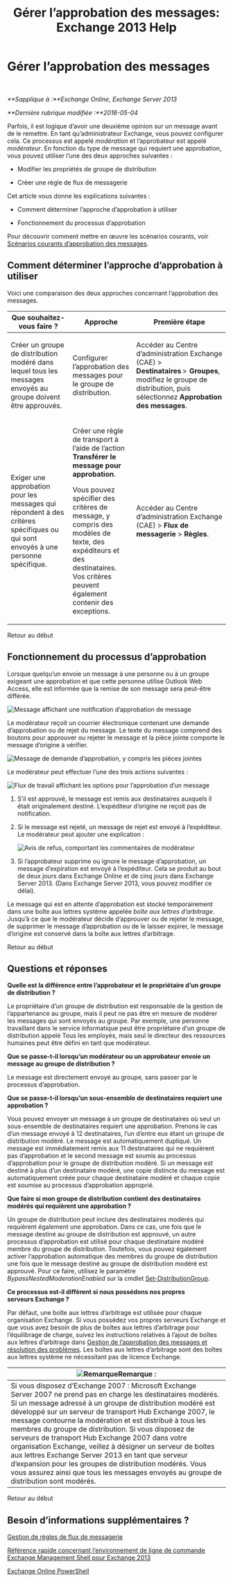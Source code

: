 ﻿---
title: 'Gérer l’approbation des messages: Exchange 2013 Help'
TOCTitle: Gérer l’approbation des messages
ms:assetid: 43a89f71-8002-4cb0-b3c8-1c2b2597f227
ms:mtpsurl: https://technet.microsoft.com/fr-fr/library/Dd297936(v=EXCHG.150)
ms:contentKeyID: 50477999
ms.date: 04/24/2018
mtps_version: v=EXCHG.150
ms.translationtype: HT
---

# Gérer l’approbation des messages

 

_**Sapplique à :**Exchange Online, Exchange Server 2013_

_**Dernière rubrique modifiée :**2016-05-04_

Parfois, il est logique d’avoir une deuxième opinion sur un message avant de le remettre. En tant qu’administrateur Exchange, vous pouvez configurer cela. Ce processus est appelé *modération* et l’approbateur est appelé *modérateur*. En fonction du type de message qui requiert une approbation, vous pouvez utiliser l’une des deux approches suivantes :

  - Modifier les propriétés de groupe de distribution

  - Créer une règle de flux de messagerie

Cet article vous donne les explications suivantes :

  - Comment déterminer l’approche d’approbation à utiliser

  - Fonctionnement du processus d’approbation

Pour découvrir comment mettre en œuvre les scénarios courants, voir [Scénarios courants d’approbation des messages](common-message-approval-scenarios-exchange-2013-help.md).

## Comment déterminer l’approche d’approbation à utiliser

Voici une comparaison des deux approches concernant l’approbation des messages.


<table>
<colgroup>
<col style="width: 33%" />
<col style="width: 33%" />
<col style="width: 33%" />
</colgroup>
<thead>
<tr class="header">
<th>Que souhaitez-vous faire ?</th>
<th>Approche</th>
<th>Première étape</th>
</tr>
</thead>
<tbody>
<tr class="odd">
<td><p>Créer un groupe de distribution modéré dans lequel tous les messages envoyés au groupe doivent être approuvés.</p></td>
<td><p>Configurer l’approbation des messages pour le groupe de distribution.</p></td>
<td><p>Accéder au Centre d’administration Exchange (CAE) &gt; <strong>Destinataires</strong> &gt; <strong> Groupes</strong>, modifiez le groupe de distribution, puis sélectionnez <strong>Approbation des messages</strong>.</p></td>
</tr>
<tr class="even">
<td><p>Exiger une approbation pour les messages qui répondent à des critères spécifiques ou qui sont envoyés à une personne spécifique.</p></td>
<td><p>Créer une règle de transport à l’aide de l’action <strong>Transférer le message pour approbation</strong>.</p>
<p>Vous pouvez spécifier des critères de message, y compris des modèles de texte, des expéditeurs et des destinataires. Vos critères peuvent également contenir des exceptions.</p></td>
<td><p>Accéder au Centre d’administration Exchange (CAE) &gt; <strong>Flux de messagerie</strong> &gt; <strong>Règles</strong>.</p></td>
</tr>
</tbody>
</table>


Retour au début

## Fonctionnement du processus d’approbation

Lorsque quelqu’un envoie un message à une personne ou à un groupe exigeant une approbation et que cette personne utilise Outlook Web Access, elle est informée que la remise de son message sera peut-être différée.

![Message affichant une notification d’approbation de message](images/Dd297936.80e2e5f1-0a1e-4c37-9076-794581155405(EXCHG.150).png "Message affichant une notification d’approbation de message")

Le modérateur reçoit un courrier électronique contenant une demande d’approbation ou de rejet du message. Le texte du message comprend des boutons pour approuver ou rejeter le message et la pièce jointe comporte le message d’origine à vérifier.

![Message de demande d’approbation, y compris les pièces jointes](images/Dd297936.bf517f5a-b10e-40df-a48a-403b395b5962(EXCHG.150).png "Message de demande d’approbation, y compris les pièces jointes")

Le modérateur peut effectuer l’une des trois actions suivantes :

![Flux de travail affichant les options pour l’approbation d’un message](images/Dd297936.dc7a6ca9-c67d-487a-8713-4d628e07f4b3(EXCHG.150).png "Flux de travail affichant les options pour l’approbation d’un message")

1.  S’il est approuvé, le message est remis aux destinataires auxquels il était originalement destiné. L’expéditeur d’origine ne reçoit pas de notification.

2.  Si le message est rejeté, un message de rejet est envoyé à l’expéditeur. Le modérateur peut ajouter une explication :
    
    ![Avis de refus, comportant les commentaires de modérateur](images/Dd297936.a663d36a-c67d-4155-b8f6-4b5dc8e105d9(EXCHG.150).png "Avis de refus, comportant les commentaires de modérateur")  

3.  Si l’approbateur supprime ou ignore le message d’approbation, un message d’expiration est envoyé à l’expéditeur. Cela se produit au bout de deux jours dans Exchange Online et de cinq jours dans Exchange Server 2013. (Dans Exchange Server 2013, vous pouvez modifier ce délai).

Le message qui est en attente d’approbation est stocké temporairement dans une boîte aux lettres système appelée *boîte aux lettres d’arbitrage*. Jusqu’à ce que le modérateur décide d’approuver ou de rejeter le message, de supprimer le message d’approbation ou de le laisser expirer, le message d’origine est conservé dans la boîte aux lettres d’arbitrage.

Retour au début

## Questions et réponses

**Quelle est la différence entre l’approbateur et le propriétaire d’un groupe de distribution ?**

Le propriétaire d’un groupe de distribution est responsable de la gestion de l’appartenance au groupe, mais il peut ne pas être en mesure de modérer les messages qui sont envoyés au groupe. Par exemple, une personne travaillant dans le service informatique peut être propriétaire d’un groupe de distribution appelé Tous les employés, mais seul le directeur des ressources humaines peut être défini en tant que modérateur.

**Que se passe-t-il lorsqu’un modérateur ou un approbateur envoie un message au groupe de distribution ?**

Le message est directement envoyé au groupe, sans passer par le processus d’approbation.

**Que se passe-t-il lorsqu’un sous-ensemble de destinataires requiert une approbation ?**

Vous pouvez envoyer un message à un groupe de destinataires où seul un sous-ensemble de destinataires requiert une approbation. Prenons le cas d’un message envoyé à 12 destinataires, l’un d’entre eux étant un groupe de distribution modéré. Le message est automatiquement dupliqué. Un message est immédiatement remis aux 11 destinataires qui ne requièrent pas d’approbation et le second message est soumis au processus d’approbation pour le groupe de distribution modéré. Si un message est destiné à plus d’un destinataire modéré, une copie distincte du message est automatiquement créée pour chaque destinataire modéré et chaque copie est soumise au processus d’approbation approprié.

**Que faire si mon groupe de distribution contient des destinataires modérés qui requièrent une approbation ?**

Un groupe de distribution peut inclure des destinataires modérés qui requièrent également une approbation. Dans ce cas, une fois que le message destiné au groupe de distribution est approuvé, un autre processus d’approbation est utilisé pour chaque destinataire modéré membre du groupe de distribution. Toutefois, vous pouvez également activer l’approbation automatique des membres du groupe de distribution une fois que le message destiné au groupe de distribution modéré est approuvé. Pour ce faire, utilisez le paramètre *BypassNestedModerationEnabled* sur la cmdlet [Set-DistributionGroup](https://technet.microsoft.com/fr-fr/library/bb124955\(v=exchg.150\)).

**Ce processus est-il différent si nous possédons nos propres serveurs Exchange ?**

Par défaut, une boîte aux lettres d’arbitrage est utilisée pour chaque organisation Exchange. Si vous possédez vos propres serveurs Exchange et que vous avez besoin de plus de boîtes aux lettres d’arbitrage pour l’équilibrage de charge, suivez les instructions relatives à l’ajout de boîtes aux lettres d’arbitrage dans [Gestion de l’approbation des messages et résolution des problèmes](manage-and-troubleshoot-message-approval-exchange-2013-help.md). Les boîtes aux lettres d’arbitrage sont des boîtes aux lettres système ne nécessitant pas de licence Exchange.

<table>
<thead>
<tr class="header">
<th><img src="images/JJ159664.note(EXCHG.150).gif" title="Remarque" alt="Remarque" />Remarque :</th>
</tr>
</thead>
<tbody>
<tr class="odd">
<td>Si vous disposez d’Exchange 2007 : Microsoft Exchange Server 2007 ne prend pas en charge les destinataires modérés. Si un message adressé à un groupe de distribution modéré est développé sur un serveur de transport Hub Exchange 2007, le message contourne la modération et est distribué à tous les membres du groupe de distribution. Si vous disposez de serveurs de transport Hub Exchange 2007 dans votre organisation Exchange, veillez à désigner un serveur de boîtes aux lettres Exchange Server 2013 en tant que serveur d’expansion pour les groupes de distribution modérés. Vous vous assurez ainsi que tous les messages envoyés au groupe de distribution sont modérés.</td>
</tr>
</tbody>
</table>


Retour au début

## Besoin d’informations supplémentaires ?

[Gestion de règles de flux de messagerie](manage-mail-flow-rules-exchange-2013-help.md)

[Référence rapide concernant l’environnement de ligne de commande Exchange Management Shell pour Exchange 2013](exchange-management-shell-quick-reference-for-exchange-2013-exchange-2013-help.md)

[Exchange Online PowerShell](https://technet.microsoft.com/fr-fr/library/jj200677\(v=exchg.150\))


